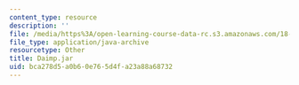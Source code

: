 ```yaml
---
content_type: resource
description: ''
file: /media/https%3A/open-learning-course-data-rc.s3.amazonaws.com/18-03sc-differential-equations-fall-2011/bca278d5a0b60e765d4fa23a88a68732_Daimp.jar
file_type: application/java-archive
resourcetype: Other
title: Daimp.jar
uid: bca278d5-a0b6-0e76-5d4f-a23a88a68732
---
```

